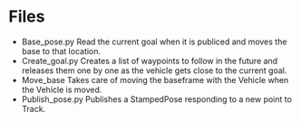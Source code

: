 # Files
- Base_pose.py
Read the current goal when it is publiced and moves the base to that location.
- Create_goal.py
Creates a list of waypoints to follow in the future and releases them one by one as the vehicle gets close to the current goal. 
- Move_base
Takes care of moving the baseframe with the Vehicle when the Vehicle is moved.
- Publish_pose.py
Publishes a StampedPose responding to a new point to Track.
